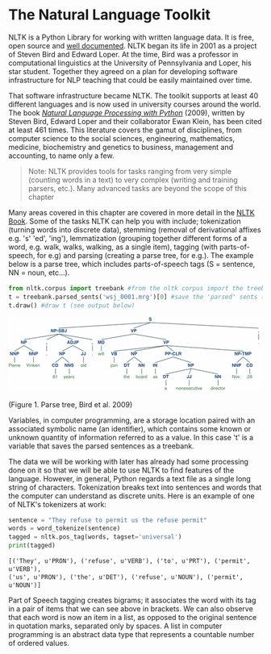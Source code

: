 # The Natural Language Toolkit
NLTK is a Python Library for working with written language data. 
It is free, open source and [well documented](http://www.nltk.org/). 
NLTK began its life in 2001 as a project of Steven Bird and Edward Loper. At the time, Bird was a professor in computational linguistics at the University of Pennsylvania and Loper, his star student. 
Together they agreed on a plan for developing software infrastructure for NLP teaching that could be easily maintained over time. 

That software infrastructure became NLTK. 
The toolkit supports at least 40 different languages and is now used in university courses around the world.
The book [*Natural Language Processing with Python*](http://www.nltk.org/book/) (2009), written by Steven Bird, Edward Loper and their collaborator Ewan Klein, has been cited at least 461 times. This literature covers the gamut of disciplines, from computer science to the social sciences, engineering, mathematics, medicine, biochemistry and genetics to business, management and accounting, to name only a few. 

> Note: NLTK provides tools for tasks ranging from very simple (counting words in a text) to very complex (writing and training parsers, etc.). Many advanced tasks are beyond the scope of this chapter

Many areas covered in this chapter are covered in more detail in the [NLTK Book](http://www.nltk.org/book/). Some of the tasks NLTK can help you with include; tokenization (turning words into discrete data), stemming (removal of derivational affixes e.g. 's' 'ed', 'ing'), lemmatization (grouping together different forms of a word, e.g. walk, walks, walking, as a single item), tagging (with parts-of-speech, for e.g) and parsing (creating a parse tree, for e.g.). The example below is a parse tree, which includes parts-of-speech tags (S = sentence, NN = noun, etc...).

```python
from nltk.corpus import treebank #from the nltk corpus import the treebank function.
t = treebank.parsed_sents('wsj_0001.mrg')[0] #save the 'parsed' sents (sentences) from the Wall Street Journal as the 'variable' t 
t.draw() #draw t (see output below)
```

![](images/tree.gif)

(Figure 1. Parse tree, Bird et al. 2009)

Variables, in computer programming, are a storage location paired with an associated symbolic name (an identifier), which contains some known or unknown quantity of information referred to as a value. In this case 't' is a variable that saves the parsed sentences as a treebank.

The data we will be working with later has already had some processing done on it so that we will be able to use NLTK to find features of the language. However, in general, Python regards a text file as a single long string of characters. Tokenization breaks text into sentences and words that the computer can understand as discrete units. Here is an example of one of NLTK's tokenizers at work:

```python
sentence = "They refuse to permit us the refuse permit"
words = word_tokenize(sentence)
tagged = nltk.pos_tag(words, tagset='universal')
print(tagged)
```

    [('They', u'PRON'), ('refuse', u'VERB'), ('to', u'PRT'), ('permit', u'VERB'),
    ('us', u'PRON'), ('the', u'DET'), ('refuse', u'NOUN'), ('permit', u'NOUN')]


Part of Speech tagging creates bigrams; it associates the word with its tag in a pair of items that we can see above in brackets. We can also observe that each word is now an item in a list, as opposed to the original sentence in quotation marks, separated only by spaces. A list in computer programming is an abstract data type  that represents a countable number of ordered values.
